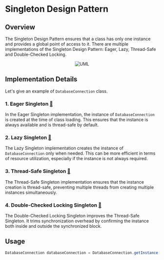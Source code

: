 # Singleton Design Pattern

## Overview

The Singleton Design Pattern ensures that a class has only one instance and provides a global point of access to it.
There are multiple implementations of the Singleton Design Pattern: Eager, Lazy, Thread-Safe and Double-Checked
Locking.


<p align="center">
    <img src="https://github.com/omarhosny206/design-patterns/assets/58389695/5aff2c83-3e72-4825-a649-b9fb69bd9346" alt="UML">
</p>

## Implementation Details

Let's give an example of `DatabaseConnection` class.

### 1. Eager Singleton [🔗](./eagerinitialization)

In the Eager Singleton implementation, the instance of `DatabaseConnection` is created at the time of class loading.
This ensures that the instance is always available and is thread-safe by
default.

### 2. Lazy Singleton [🔗](./lazyinitialization)

The Lazy Singleton implementation creates the instance of `DatabaseConnection` only when needed. This can be more
efficient in terms of resource utilization, especially if the instance is not always required.

### 3. Thread-Safe Singleton [🔗](./threadsafe)

The Thread-Safe Singleton implementation ensures that the instance creation is thread-safe, preventing multiple threads
from creating multiple instances simultaneously.

### 4. Double-Checked Locking Singleton [🔗](./doublecheckedlocking)

The Double-Checked Locking Singleton improves the Thread-Safe Singleton. It trims synchronization overhead by confirming
the instance both inside and outside the synchronized block.

## Usage
```java
DatabaseConnection databaseConnection = DatabaseConnection.getInstance();
```
